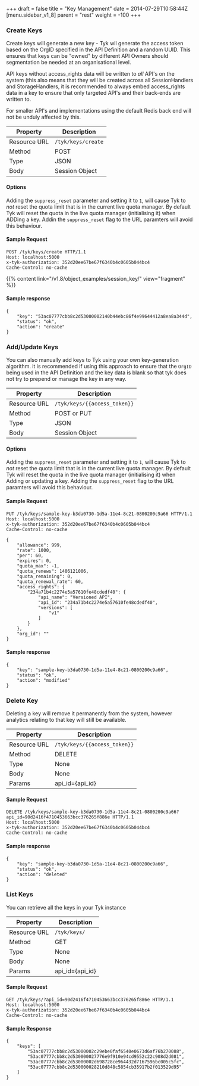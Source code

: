 +++
draft = false
title = "Key Management"
date = 2014-07-29T10:58:44Z
[menu.sidebar_v1_8]
    parent = "rest"
    weight = -100
+++

### Create Keys

Create keys will generate a new key - Tyk wil generate the access token based on the OrgID specified in the API Definition and a
random UUID. This ensures that keys can be "owned" by different API Owners should segmentation be needed at an organisational level.

API keys without access_rights data will be written to _all_ API's on the system (this also means that they will be created
across all SessionHandlers and StorageHandlers, it is recommended to always embed access_rights data in a key to ensure that only targeted API's and their
back-ends are written to. 

For smaller API's and implementations using the default Redis back end will not be unduly affected by this.


|   **Property**    |   **Description**     |
|   -----------     |   ---------------     |
|   Resource URL    |   `/tyk/keys/create`  |
|   Method          |   POST                |
|   Type            |   JSON                |
|   Body            |   Session Object      |

#### Options

Adding the `suppress_reset` parameter and setting it to `1`, will cause Tyk to *not* reset the quota limit that is in the current live quota manager. By default Tyk will reset the quota in the live quota manager (initialising it) when ADDing a key. Addin the `suppress_reset` flag to the URL paramters will avoid this behaviour.

#### Sample Request

    POST /tyk/keys/create HTTP/1.1
    Host: localhost:5000
    x-tyk-authorization: 352d20ee67be67f6340b4c0605b044bc4
    Cache-Control: no-cache
    
{{% content link="/v1.8/object_examples/session_key/" view="fragment" %}}

#### Sample response

    {
        "key": "53ac07777cbb8c2d53000002140b44ebc86f4e99644412a8ea8a344d",
        "status": "ok",
        "action": "create"
    }
    
### Add/Update Keys

You can also manually add keys to Tyk using your own key-generation algorithm. it is recommended if using this approach to ensure that the 
`OrgID` being used in the API Definition and the key data is blank so that tyk does not try to prepend or manage the key in any way.

|   **Property**    |   **Description**                 |
|   -----------     |   ---------------                 |
|   Resource URL    |   `/tyk/keys/{{access_token}}`    |
|   Method          |   POST or PUT                     |
|   Type            |   JSON                            |
|   Body            |   Session Object                  |

#### Options

Adding the `suppress_reset` parameter and setting it to `1`, will cause Tyk to *not* reset the quota limit that is in the current live quota manager. By default Tyk will reset the quota in the live quota manager (initialising it) when Adding or updating a key. Adding the `suppress_reset` flag to the URL paramters will avoid this behaviour.

#### Sample Request

    PUT /tyk/keys/sample-key-b3da0730-1d5a-11e4-8c21-0800200c9a66 HTTP/1.1
    Host: localhost:5000
    x-tyk-authorization: 352d20ee67be67f6340b4c0605b044bc4
    Cache-Control: no-cache
    
    {
        "allowance": 999,
        "rate": 1000,
        "per": 60,
        "expires": 0,
        "quota_max": -1,
        "quota_renews": 1406121006,
        "quota_remaining": 0,
        "quota_renewal_rate": 60,
        "access_rights": {
            "234a71b4c2274e5a57610fe48cdedf40": {
                "api_name": "Versioned API",
                "api_id": "234a71b4c2274e5a57610fe48cdedf40",
                "versions": [
                    "v1"
                ]
            }
        },
        "org_id": ""
    }

#### Sample response

    {
        "key": "sample-key-b3da0730-1d5a-11e4-8c21-0800200c9a66",
        "status": "ok",
        "action": "modified"
    }

### Delete Key

Deleting a key will remove it permanently from the system, however analytics relating to that key will still be available.

|   **Property**    |   **Description**                 |
|   -----------     |   ---------------                 |
|   Resource URL    |   `/tyk/keys/{{access_token}}`    |
|   Method          |   DELETE                          |
|   Type            |   None                            |
|   Body            |   None                            |
|   Params          |   api_id={api_id}                 |


#### Sample Request

    DELETE /tyk/keys/sample-key-b3da0730-1d5a-11e4-8c21-0800200c9a66?api_id=90d2416f4710453663bcc376265f886e HTTP/1.1
    Host: localhost:5000
    x-tyk-authorization: 352d20ee67be67f6340b4c0605b044bc4
    Cache-Control: no-cache
    
#### Sample response

    {
        "key": "sample-key-b3da0730-1d5a-11e4-8c21-0800200c9a66",
        "status": "ok",
        "action": "deleted"
    }

### List Keys

You can retrieve all the keys in your Tyk instance

|   **Property**    |   **Description**                 |
|   -----------     |   ---------------                 |
|   Resource URL    |   `/tyk/keys/`                    |
|   Method          |   GET                             |
|   Type            |   None                            |
|   Body            |   None                            |
|   Params          |   api_id={api_id}                 |

#### Sample Request

    GET /tyk/keys/?api_id=90d2416f4710453663bcc376265f886e HTTP/1.1
    Host: localhost:5000
    x-tyk-authorization: 352d20ee67be67f6340b4c0605b044bc4
    Cache-Control: no-cache

#### Sample Response

    {
        "keys": [
            "53ac07777cbb8c2d53000002c29ebe0faf6540e0673d6af76b270088",
            "53ac07777cbb8c2d530000027776e9f910e94cd9552c22c908d2d081",
            "53ac07777cbb8c2d53000002d698728ce964432d7167596bc005c5fc",
            "53ac07777cbb8c2d530000028210d848c5854cb35917b2f013529d95"
        ]
    }